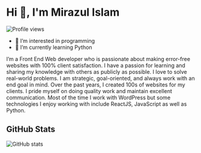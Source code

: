 # Hi 👋, I'm Mirazul Islam

![Profile views](https://gpvc.arturio.dev/mirazulislamgit)

- 👀 I’m interested in programming
- 🌱 I’m currently learning Python 

<p>
I’m a Front End Web developer who is passionate about making error-free websites with 100% client satisfaction. I have a passion for learning and sharing my knowledge with others as publicly as possible. I love to solve real-world problems. I am strategic, goal-oriented, and always work with an end goal in mind. Over the past years, I created 100s of websites for my clients. I pride myself on doing quality work and maintain excellent communication. Most of the time I work with WordPress but some technologies I enjoy working with include ReactJS, JavaScript as well as Python.
</p>

## GitHub Stats
![GitHub stats](https://github-readme-stats.vercel.app/api?username=mirazulislamgit&theme=radical&show_icons=true) 
